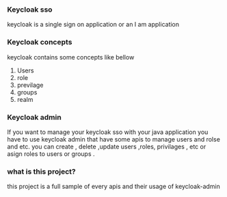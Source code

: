 ### Keycloak sso
keycloak is a single sign on application or an I am application

### Keycloak concepts
keycloak contains some concepts like bellow
1. Users
2. role
3. previlage
4. groups
5. realm

### Keycloak admin
If you want to manage your keycloak sso with your java application you have to use keycloak admin that have some apis to manage users and rolse and etc. 
you can create , delete ,update users ,roles, privilages , etc or asign roles to users or groups .
### what is this project?

this project is a full sample of every apis and their usage of keycloak-admin

